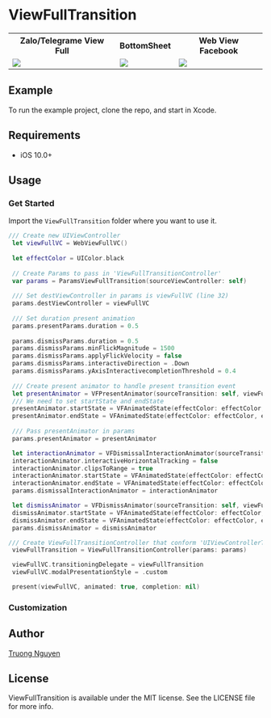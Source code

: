# ViewFullTransition

<table>
<tr>
<th>Zalo/Telegrame View Full</th>
<th>BottomSheet</th>
<th>Web View Facebook</th>
</tr>
<tr>
<td><img src="https://github.com/Truong98/ViewFullTransitonAnimation/blob/master/DemoGif/Viewfull.gif"/></td>
<td><img src="https://github.com/Truong98/ViewFullTransitonAnimation/blob/master/DemoGif/BottomSheet.gif"/></td>
<td><img src="https://github.com/Truong98/ViewFullTransitonAnimation/blob/master/DemoGif/Web%20view.gif"/></td>
</tr>
</table>

## Example

To run the example project, clone the repo, and start  in Xcode.

## Requirements

- iOS 10.0+

## Usage

### Get Started

Import the `ViewFullTransition` folder where you want to use it.

```swift
/// Create new UIViewController
 let viewFullVC = WebViewFullVC()
 
 let effectColor = UIColor.black
 
 // Create Params to pass in 'ViewFullTransitionController'
 var params = ParamsViewFullTransition(sourceViewController: self)
 
 /// Set destViewController in params is viewFullVC (line 32)
 params.destViewController = viewFullVC
 
 /// Set duration present animation
 params.presentParams.duration = 0.5
 
 params.dismissParams.duration = 0.5
 params.dismissParams.minFlickMagnitude = 1500
 params.dismissParams.applyFlickVelocity = false
 params.dismissParams.interactiveDirection = .Down
 params.dismissParams.yAxisInteractivecompletionThreshold = 0.4
 
 /// Create present animator to handle present transition event
 let presentAnimator = VFPresentAnimator(sourceTransition: self, viewFullTransition: viewFullVC)
 /// We need to set startState and endState
 presentAnimator.startState = VFAnimatedState(effectColor: effectColor, effectAlpha: 0)
 presentAnimator.endState = VFAnimatedState(effectColor: effectColor, effectAlpha: 1)
 
 /// Pass presentAnimator in params
 params.presentAnimator = presentAnimator

 let interactionAnimator = VFDismissalInteractionAnimator(sourceTransition: self, viewFullTransition: viewFullVC)
 interactionAnimator.interactiveHorizontalTracking = false
 interactionAnimator.clipsToRange = true
 interactionAnimator.startState = VFAnimatedState(effectColor: effectColor, effectAlpha: 1)
 interactionAnimator.endState = VFAnimatedState(effectColor: effectColor, effectAlpha: 0)
 params.dismissalInteractionAnimator = interactionAnimator

 let dismissAnimator = VFDismissAnimator(sourceTransition: self, viewFullTransition: viewFullVC)
 dismissAnimator.startState = VFAnimatedState(effectColor: effectColor, effectAlpha: 1)
 dismissAnimator.endState = VFAnimatedState(effectColor: effectColor, effectAlpha: 0)
 params.dismissAnimator = dismissAnimator

/// Create ViewFullTransitionController that conform 'UIViewControllerTransitioningDelegate'
 viewFullTransition = ViewFullTransitionController(params: params)

 viewFullVC.transitioningDelegate = viewFullTransition
 viewFullVC.modalPresentationStyle = .custom

 present(viewFullVC, animated: true, completion: nil)
```

### Customization



## Author

[Truong Nguyen](https://www.facebook.com/truongnguyen91723213?ref=bookmarks)

## License

ViewFullTransition is available under the MIT license. See the LICENSE file for more info.
